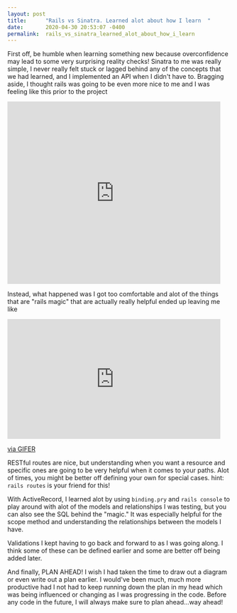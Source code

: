 ```yaml
---
layout: post
title:      "Rails vs Sinatra. Learned alot about how I learn  "
date:       2020-04-30 20:53:07 -0400
permalink:  rails_vs_sinatra_learned_alot_about_how_i_learn
---
```


First off, be humble when learning something new because overconfidence may lead to some very surprising reality checks!
Sinatra to me was really simple, I never really felt stuck or lagged behind any of the concepts that we had learned, and I implemented an API when I didn't have to. Bragging aside, I thought rails was going to be even more nice to me and I was feeling like this prior to the project

<iframe src="https://giphy.com/embed/W9lzJDwciz6bS" width="480" height="411" frameBorder="0" class="giphy-embed" allowFullScreen></iframe>

Instead, what happened was I got too comfortable and alot of the things that are "rails magic" that are actually really helpful ended up leaving me like 

<iframe src="https://gifer.com/embed/BEAI" width=480 height=270.000 frameBorder="0" allowFullScreen></iframe><p><a href="https://gifer.com">via GIFER</a></p>

RESTful routes are nice, but understanding when you want a resource and specific ones are going to be very helpful when it comes to your paths. Alot of times, you might be better off defining your own for special cases. hint: `rails routes` is your friend for this!

With ActiveRecord, I learned alot by using  `binding.pry` and `rails console` to play around with alot of the models and relationships I was testing, but you can also see the SQL behind the "magic." It was especially helpful for the scope method and understanding the relationships between the models I have.

Validations I kept having to go back and forward to as I was going along. I think some of these can be defined earlier and some are better off being added later. 

And finally, PLAN AHEAD! I wish I had taken the time to draw out a diagram or even write out a plan earlier. I would've been much, much more productive had I not had to keep running down the plan in my head which was being influenced or changing as I was progressing in the code. Before any code in the future, I will always make sure to plan ahead...way ahead! 
